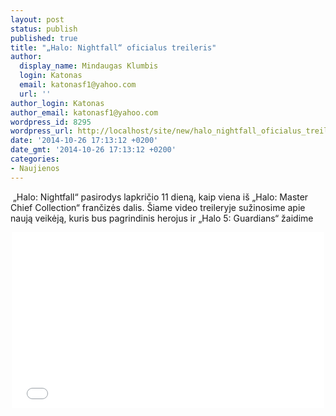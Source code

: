 ```yaml
---
layout: post
status: publish
published: true
title: "„Halo: Nightfall“ oficialus treileris"
author:
  display_name: Mindaugas Klumbis
  login: Katonas
  email: katonasf1@yahoo.com
  url: ''
author_login: Katonas
author_email: katonasf1@yahoo.com
wordpress_id: 8295
wordpress_url: http://localhost/site/new/halo_nightfall_oficialus_treileris/
date: '2014-10-26 17:13:12 +0200'
date_gmt: '2014-10-26 17:13:12 +0200'
categories:
- Naujienos
---
```

<p>
	&nbsp;&bdquo;Halo: Nightfall&ldquo; pasirodys lapkričio 11 dieną, kaip viena i&scaron; &bdquo;Halo: Master Chief Collection&ldquo; frančizės dalis. &Scaron;iame video treileryje sužinosime apie naują veikėją, kuris bus pagrindinis herojus ir &bdquo;Halo 5: Guardians&ldquo; žaidime</p>
<p style="text-align: center;">
	<iframe allowfullscreen="" frameborder="0" height="281" src="//www.youtube.com/embed/Qe5iGKfl_ws" width="500"></iframe></p>
